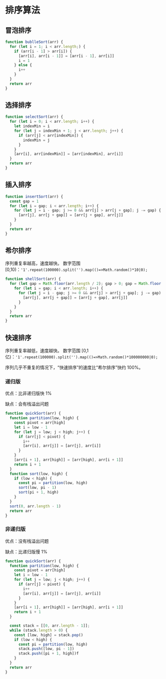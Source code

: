 # 排序算法

## 冒泡排序

``` JavaScript
function bublleSort(arr) {
  for (let i = 1; i < arr.length;) {
    if (arr[i - 1] > arr[i]) {
      [arr[i], arr[i - 1]] = [arr[i - 1], arr[i]]
      i = 1
    } else {
      i++
    }
  }
  return arr
}
```

## 选择排序

``` JavaScript
function selectSort(arr) {
  for (let i = 0; i < arr.length; i++) {
    let indexMin = i
    for (let j = indexMin + 1; j < arr.length; j++) {
      if (arr[j] < arr[indexMin]) {
        indexMin = j
      }
    }
    [arr[i], arr[indexMin]] = [arr[indexMin], arr[i]]
  }
  return arr
}
```

## 插入排序

``` JavaScript
function insertSort(arr) {
  const gap = 1
  for (let i = gap; i < arr.length; i++) {
    for (let j = i - gap; j >= 0 && arr[j] > arr[j + gap]; j -= gap) {
      [arr[j], arr[j + gap]] = [arr[j + gap], arr[j]]
    }
  }
  return arr
}
```

## 希尔排序

序列重复率越高，速度越快。
数字范围 [0,10)：`'1'.repeat(100000).split('').map(()=>Math.random()*10|0);`

``` JavaScript
function shellSort(arr) {
  for (let gap = Math.floor(arr.length / 2); gap > 0; gap = Math.floor(gap / 2)) {
    for (let i = gap; i < arr.length; i++) {
      for (let j = i - gap; j >= 0 && arr[j] > arr[j + gap]; j -= gap) {
        [arr[j], arr[j + gap]] = [arr[j + gap], arr[j]]
      }
    }
  }
  return arr
}
```

## 快速排序

序列重复率越低，速度越快。
数字范围 [0,1亿)：`'1'.repeat(100000).split('').map(()=>Math.random()*100000000|0);`

序列几乎不重复的情况下，“快速排序”的速度比“希尔排序”快约 100%。

### 递归版

优点：比非递归版快 1%

缺点：会有栈溢出问题

``` JavaScript
function quickSort(arr) {
  function partition(low, high) {
    const pivot = arr[high]
    let i = low - 1
    for (let j = low; j < high; j++) {
      if (arr[j] < pivot) {
        i++
        [arr[i], arr[j]] = [arr[j], arr[i]]
      }
    }
    [arr[i + 1], arr[high]] = [arr[high], arr[i + 1]]
    return i + 1
  }
  function sort(low, high) {
    if (low < high) {
      const pi = partition(low, high)
      sort(low, pi - 1)
      sort(pi + 1, high)
    }
  }
  sort(0, arr.length - 1)
  return arr
}
```

### 非递归版

优点：没有栈溢出问题

缺点：比递归版慢 1%

``` JavaScript
function quickSort(arr) {
  function partition(low, high) {
    const pivot = arr[high]
    let i = low - 1
    for (let j = low; j < high; j++) {
      if (arr[j] < pivot) {
        i++
        [arr[i], arr[j]] = [arr[j], arr[i]]
      }
    }
    [arr[i + 1], arr[high]] = [arr[high], arr[i + 1]]
    return i + 1
  }

  const stack = [[0, arr.length - 1]];
  while (stack.length > 0) {
    const [low, high] = stack.pop()
    if (low < high) {
      const pi = partition(low, high)
      stack.push([low, pi - 1])
      stack.push([pi + 1, high])f
    }
  }
  return arr
}
```
